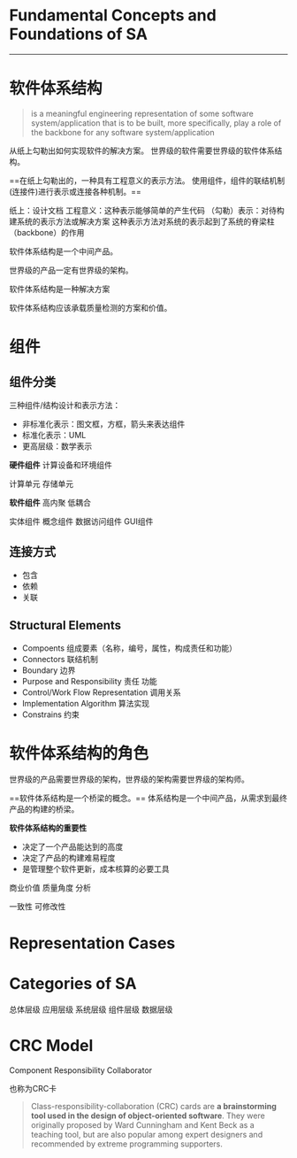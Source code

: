 
# Fundamental Concepts and Foundations of SA

---

# 软件体系结构
> is a meaningful engineering representation of some software system/application that is to be built, more specifically, play a role of the backbone for any software system/application

从纸上勾勒出如何实现软件的解决方案。
世界级的软件需要世界级的软件体系结构。

==在纸上勾勒出的，一种具有工程意义的表示方法。
使用组件，组件的联结机制(连接件)进行表示或连接各种机制。==

纸上：设计文档
工程意义：这种表示能够简单的产生代码
（勾勒）表示：对待构建系统的表示方法或解决方案
这种表示方法对系统的表示起到了系统的脊梁柱（backbone）的作用

软件体系结构是一个中间产品。

世界级的产品一定有世界级的架构。

软件体系结构是一种解决方案

软件体系结构应该承载质量检测的方案和价值。


# 组件
## 组件分类
三种组件/结构设计和表示方法：
- 非标准化表示：图文框，方框，箭头来表达组件
- 标准化表示：UML
- 更高层级：数学表示

**硬件组件**
计算设备和环境组件

计算单元
存储单元

**软件组件**
高内聚 低耦合

实体组件
概念组件
数据访问组件
GUI组件

## 连接方式
- 包含
- 依赖
- 关联

## Structural Elements
- Compoents 组成要素（名称，编号，属性，构成责任和功能）
- Connectors 联结机制
- Boundary 边界
- Purpose and Responsibility 责任 功能
- Control/Work Flow Representation 调用关系
- Implementation Algorithm 算法实现
- Constrains 约束

# 软件体系结构的角色
世界级的产品需要世界级的架构，世界级的架构需要世界级的架构师。

==软件体系结构是一个桥梁的概念。==
体系结构是一个中间产品，从需求到最终产品的构建的桥梁。

**软件体系结构的重要性**
- 决定了一个产品能达到的高度
- 决定了产品的构建难易程度
- 是管理整个软件更新，成本核算的必要工具

商业价值
质量角度
分析

一致性
可修改性

# Representation Cases

# Categories of SA
总体层级
应用层级
系统层级
组件层级
数据层级

# CRC Model
Component Responsibility Collaborator

也称为CRC卡

> Class-responsibility-collaboration (CRC) cards are **a brainstorming tool used in the design of object-oriented software**. They were originally proposed by Ward Cunningham and Kent Beck as a teaching tool, but are also popular among expert designers and recommended by extreme programming supporters.


